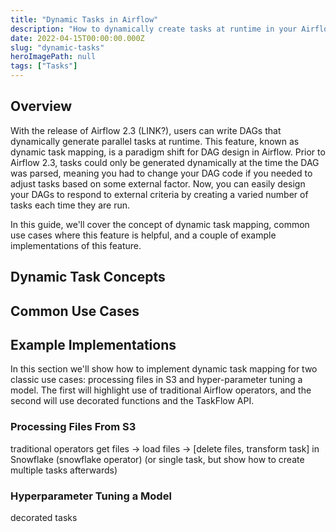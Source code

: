 ```yaml
---
title: "Dynamic Tasks in Airflow"
description: "How to dynamically create tasks at runtime in your Airflow DAGs."
date: 2022-04-15T00:00:00.000Z
slug: "dynamic-tasks"
heroImagePath: null
tags: ["Tasks"]
---
```


## Overview

With the release of Airflow 2.3 (LINK?), users can write DAGs that dynamically generate parallel tasks at runtime. This feature, known as dynamic task mapping, is a paradigm shift for DAG design in Airflow. Prior to Airflow 2.3, tasks could only be generated dynamically at the time the DAG was parsed, meaning you had to change your DAG code if you needed to adjust tasks based on some external factor. Now, you can easily design your DAGs to respond to external criteria by creating a varied number of tasks each time they are run.

In this guide, we'll cover the concept of dynamic task mapping, common use cases where this feature is helpful, and a couple of example implementations of this feature.

## Dynamic Task Concepts

## Common Use Cases

## Example Implementations

In this section we'll show how to implement dynamic task mapping for two classic use cases: processing files in S3 and hyper-parameter tuning a model. The first will highlight use of traditional Airflow operators, and the second will use decorated functions and the TaskFlow API.

### Processing Files From S3

traditional operators
get files -> load files -> [delete files, transform task] in Snowflake (snowflake operator) (or single task, but show how to create multiple tasks afterwards)

### Hyperparameter Tuning a Model
decorated tasks